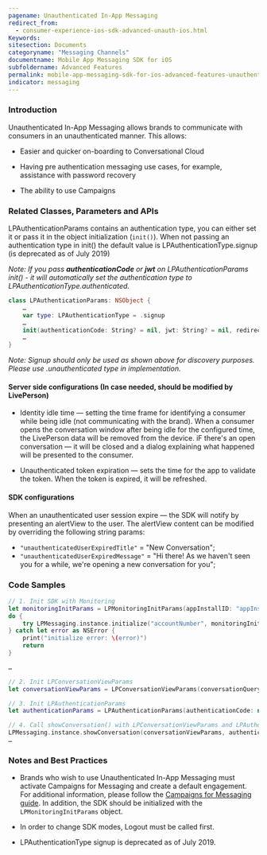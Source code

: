```yaml
---
pagename: Unauthenticated In-App Messaging
redirect_from:
  - consumer-experience-ios-sdk-advanced-unauth-ios.html
Keywords:
sitesection: Documents
categoryname: "Messaging Channels"
documentname: Mobile App Messaging SDK for iOS
subfoldername: Advanced Features
permalink: mobile-app-messaging-sdk-for-ios-advanced-features-unauthenticated-in-app-messaging.html
indicator: messaging
---
```


### Introduction

Unauthenticated In-App Messaging allows brands to communicate with consumers in an unauthenticated manner. This allows:

* Easier and quicker on-boarding to Conversational Cloud

* Having pre authentication messaging use cases, for example, assistance with password recovery

* The ability to use Campaigns 

### Related Classes, Parameters and APIs

LPAuthenticationParams contains an authentication type, you can either set it or pass it in the object initialization (```init()```). When not passing an authentication type in init() the default value is LPAuthenticationType.signup (is deprecated as of July 2019)

_Note: If you pass **authenticationCode** or **jwt** on LPAuthenticationParams init() - it will automatically set the authentication type to LPAuthenticationType.authenticated._

```swift
class LPAuthenticationParams: NSObject {
    …
    var type: LPAuthenticationType = .signup
    …
    init(authenticationCode: String? = nil, jwt: String? = nil, redirectURI: String? = nil, certPinningPublicKeys: [String]? = nil, authenticationType: LPAuthenticationType = .signup)
    …
}
```
_Note: Signup should only be used as shown above for discovery purposes. Please use .unauthenticated type in implementation._

#### Server side configurations (In case needed, should be modified by LivePerson)

* Identity idle time — setting the time frame for identifying a consumer while being idle (not communicating with the brand). When a consumer opens the conversation window after being idle for the configured time, the LivePerson data will be removed from the device. iF there's an open conversation — it will be closed and a dialog explaining what happened will be presented to the consumer.

* Unauthenticated token expiration — sets the time for the app to validate the token. When the token is expired, it will be refreshed.

#### SDK configurations

When an unauthenticated user session expire — the SDK will notify by presenting an alertView to the user. The alertView content can be modified by overriding the following string params:

* ```"unauthenticatedUserExpiredTitle"``` = "New Conversation";
* ```"unauthenticatedUserExpiredMessage"``` = "Hi there! As we haven't seen you for a while, we're opening a new conversation for you";

### Code Samples
```swift
// 1. Init SDK with Monitoring
let monitoringInitParams = LPMonitoringInitParams(appInstallID: "appInstallID")
do {
    try LPMessaging.instance.initialize("accountNumber", monitoringInitParams: monitoringInitParams)
} catch let error as NSError {
    print("initialize error: \(error)")
    return
}

…

// 2. Init LPConversationViewParams
let conversationViewParams = LPConversationViewParams(conversationQuery: self.conversationQuery!, containerViewController: nil, isViewOnly: false)

// 3. Init LPAuthenticationParams
let authenticationParams = LPAuthenticationParams(authenticationCode: nil, jwt: nil, redirectURI: nil, authenticationType: .unauthenticated)

// 4. Call showConversation() with LPConversationViewParams and LPAuthenticationParams
LPMessaging.instance.showConversation(conversationViewParams, authenticationParams: authenticationParams)
…

```

### Notes and Best Practices

* Brands who wish to use Unauthenticated In-App Messaging must activate Campaigns for Messaging and create a default engagement. For additional information, please follow the [Campaigns for Messaging guide](https://s3-eu-west-1.amazonaws.com/ce-sr/CA/Campaigns/Mobile+App+Engagement+Configuration+Guide.pdf). In addition, the SDK should be initialized with the ```LPMonitoringInitParams``` object.

* In order to change SDK modes, Logout must be called first.

* LPAuthenticationType signup is deprecated as of July 2019.
